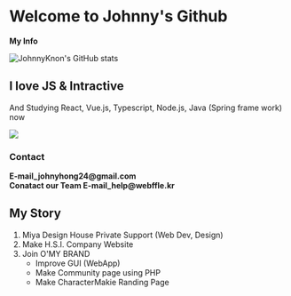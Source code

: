 <h1>Welcome to Johnny's Github</h1>
<strong>My Info</strong>

![JohnnyKnon's GitHub stats](https://github-readme-stats.vercel.app/api?username=JohnnyKnon&show_icons=true&theme=solarized-light)<br/>
<h2>I love JS & Intractive</h2>
<p>And  Studying React, Vue.js, Typescript, Node.js, Java (Spring frame work) now</p>

<a href=""> <img align="center" src="https://github-readme-stats-sigma-five.vercel.app/api/top-langs/?username=JohnnyKnon&theme=react&line_height=40&hide=css"/> </a>

<h3>Contact</h3>
<b>E-mail_johnyhong24@gmail.com</b><br/>
<b>Conatact our Team E-mail_help@webffle.kr</b><br/>
<h2>My Story</h2>
<ol>
  <li>Miya Design House Private Support (Web Dev, Design)</li>
  <li>Make H.S.I. Company Website</li>
  <li>Join O'MY BRAND
    <ul>
      <li>Improve GUI (WebApp)</li>
      <li>Make Community page using PHP</li>
      <li>Make CharacterMakie Randing Page</li>
    </ul>
  </li>
</ol>
